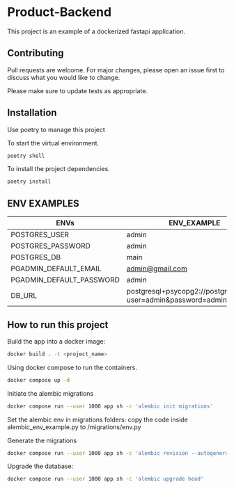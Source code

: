 # Product-Backend

This project is an example of a dockerized fastapi application.

## Contributing

Pull requests are welcome. For major changes, please open an issue first
to discuss what you would like to change.

Please make sure to update tests as appropriate.

## Installation

Use poetry to manage this project

To start the virtual environment.

```bash
poetry shell
```

To install the project dependencies.

```bash
poetry install
```

## ENV EXAMPLES

| ENVs                     | ENV_EXAMPLE                                                     |
| ------------------------ | --------------------------------------------------------------- |
| POSTGRES_USER            | admin                                                           |
| POSTGRES_PASSWORD        | admin                                                           |
| POSTGRES_DB              | main                                                            |
| PGADMIN_DEFAULT_EMAIL    | admin@gmail.com                                                 |
| PGADMIN_DEFAULT_PASSWORD | admin                                                           |
| DB_URL                   | postgresql+psycopg2://postgresql/main?user=admin&password=admin |

## How to run this project

Build the app into a docker image:

```bash
docker build . -t <project_name>
```

Using docker compose to run the containers.

```bash
docker compose up -d
```

Initiate the alembic migrations

```bash
docker compose run --user 1000 app sh -c 'alembic init migrations'
```

Set the alembic env in migrations folders:
copy the code inside alembic_env_example.py to /migrations/env.py

Generate the migrations

```bash
docker compose run --user 1000 app sh -c 'alembic revision --autogenerate -m "add categories table"'
```

Upgrade the database:

```bash
docker compose run --user 1000 app sh -c 'alembic upgrade head'
```
